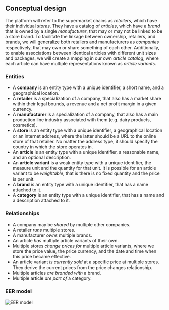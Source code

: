 ## Conceptual design

The platform will refer to the supermarket chains as _retailers_, which have their individual _stores_. They have a
catalog of _articles_, which have a _brand_ that is owned by a single _manufacturer_, that may or may not be linked to
be a store brand. To facilitate the linkage between ownership, retailers, and brands, we will generalize both retailers
and manufacturers as _companies_ respectively, that may own or share something of each other. Additionally, to enable
associations between identical articles with different unit sizes and packages, we will create a mapping in our own
_article catalog_, where each article can have multiple representations known as _article variants_.

### Entities

- A **company** is an entity type with a unique identifier, a short name, and a geographical location.
- A **retailer** is a specialization of a company, that also has a market share within their legal bounds, a revenue
  and a net profit margin in a given currency.
- A **manufacturer** is a specialization of a company, that also has a main production line industry associated with
  them (e.g. dairy products, cosmetics).
- A **store** is an entity type with a unique identifier, a geographical location or an internet address, where the
  latter should be a URL to the online store of that retailer. No matter the address type, it should specify the country
  in which the store operates in.
- An **article** is an entity type with a unique identifier, a reasonable name, and an optional description.
- An **article variant** is a weak entity type with a unique identifier, the measure unit and the quantity for that
  unit. It is possible for an article variant to be _weightable_, that is there is no fixed quantity and the price is
  per unit.
- A **brand** is an entity type with a unique identifier, that has a name attached to it.
- A **category** is an entity type with a unique identifier, that has a name and a description attached to it.

### Relationships

- A company may be _shared_ by multiple other companies.
- A retailer _runs_ multiple stores.
- A manufacturer _owns_ multiple brands.
- An article _has_ multiple article variants of their own.
- Multiple stores _change prices for_ multiple article variants, where we store the price value, the price currency,
  and the date and time when this price became effective.
- An article variant _is currently sold_ at a specific price at multiple stores. They derive the current prices from
  the price changes relationship.
- Multiple articles _are branded with_ a brand.
- Multiple article _are part of_ a category.

### EER model

![EER model](https://github.com/dakralex/pricevista/blob/master/docs/database/eer_model.svg)
